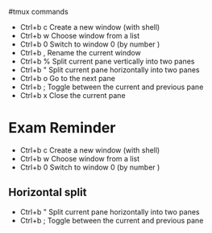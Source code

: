 #tmux commands
- Ctrl+b c Create a new window (with shell)
- Ctrl+b w Choose window from a list
- Ctrl+b 0 Switch to window 0 (by number )
- Ctrl+b , Rename the current window
- Ctrl+b % Split current pane  vertically into two panes
- Ctrl+b " Split current pane horizontally  into two panes
- Ctrl+b o Go to the next pane
- Ctrl+b ; Toggle between the current and previous pane
- Ctrl+b x Close the current pane


# Exam Reminder
- Ctrl+b c Create a new window (with shell)
- Ctrl+b w Choose window from a list
- Ctrl+b 0 Switch to window 0 (by number )

## Horizontal split
- Ctrl+b " Split current pane horizontally  into two panes
- Ctrl+b ; Toggle between the current and previous pane



